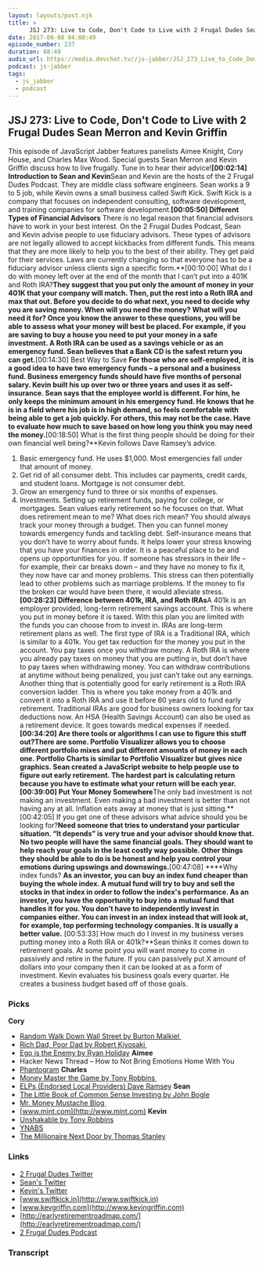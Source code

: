 ```yaml
---
layout: layouts/post.njk
title: >
      JSJ 273: Live to Code, Don't Code to Live with 2 Frugal Dudes Sean Merron and Kevin Griffin
date: 2017-08-08 04:00:49
episode_number: 237
duration: 68:49
audio_url: https://media.devchat.tv//js-jabber/JSJ_273_Live_to_Code_Don't_Code_to_Live_with_2_Frugal_Dudes_Sean_Merron_and_Kevin_Griffin_mixdown.mp3
podcast: js-jabber
tags: 
  - js_jabber
  - podcast
---
```


## **JSJ 273: Live to Code, Don't Code to Live with 2 Frugal Dudes Sean Merron and Kevin Griffin**
This episode of JavaScript Jabber features panelists Aimee Knight, Cory House, and Charles Max Wood. Special guests Sean Merron and Kevin Griffin discuss how to live frugally. Tune in to hear their advice!**[00:02:14] Introduction to Sean and Kevin**Sean and Kevin are the hosts of the 2 Frugal Dudes Podcast. They are middle class software engineers. Sean works a 9 to 5 job, while Kevin owns a small business called Swift Kick. Swift Kick is a company that focuses on independent consulting, software development, and training companies for software development.**[00:05:50] Different Types of Financial Advisors** There is no legal reason that financial advisors have to work in your best interest. On the 2 Frugal Dudes Podcast, Sean and Kevin advise people to use fiduciary advisors. These types of advisors are not legally allowed to accept kickbacks from different funds. This means that they are more likely to help you to the best of their ability. They get paid for their services. Laws are currently changing so that everyone has to be a fiduciary advisor unless clients sign a specific form.**[00:10:00] What do I do with money left over at the end of the month that I can’t put into a 401K and Roth IRA?**They suggest that you put only the amount of money in your 401K that your company will match. Then, put the rest into a Roth IRA and max that out. Before you decide to do what next, you need to decide why you are saving money. When will you need the money? What will you need it for? Once you know the answer to these questions, you will be able to assess what your money will best be placed. For example, if you are saving to buy a house you need to put your money in a safe investment. A Roth IRA can be used as a savings vehicle or as an emergency fund. Sean believes that a Bank CD is the safest return you can get.**[00:14:30] Best Way to Save&nbsp;**For those who are self-employed, it is a good idea to have two emergency funds – a personal and a business fund. Business emergency funds should have five months of personal salary. Kevin built his up over two or three years and uses it as self-insurance. Sean says that the employee world is different. For him, he only keeps the minimum amount in his emergency fund. He knows that he is in a field where his job is in high demand, so feels comfortable with being able to get a job quickly. For others, this may not be the case. Have to evaluate how much to save based on how long you think you may need the money.**[00:18:50] What is the first thing people should be doing for their own financial well being?**Kevin follows Dave Ramsey’s advice.
1. Basic emergency fund. He uses $1,000. Most emergencies fall under that amount of money.
2. Get rid of all consumer debt. This includes car payments, credit cards, and student loans. Mortgage is not consumer debt.
3. Grow an emergency fund to three or six months of expenses.
4. Investments. Setting up retirement funds, paying for college, or mortgages.
Sean values early retirement so he focuses on that. What does retirement mean to me? What does rich mean? You should always track your money through a budget. Then you can funnel money towards emergency funds and tackling debt. Self-insurance means that you don’t have to worry about funds. It helps lower your stress knowing that you have your finances in order. It is a peaceful place to be and opens up opportunities for you. If someone has stressors in their life – for example, their car breaks down – and they have no money to fix it, they now have car and money problems. This stress can then potentially lead to other problems such as marriage problems. If the money to fix the broken car would have been there, it would alleviate stress.**[00:28:23] Difference between 401k, IRA, and Roth IRAs**A 401k is an employer provided, long-term retirement savings account. This is where you put in money before it is taxed. With this plan you are limited with the funds you can choose from to invest in. IRAs are long-term retirement plans as well. The first type of IRA is a Traditional IRA, which is similar to a 401k. You get tax reduction for the money you put in the account. You pay taxes once you withdraw money. A Roth IRA is where you already pay taxes on money that you are putting in, but don’t have to pay taxes when withdrawing money. You can withdraw contributions at anytime without being penalized, you just can’t take out any earnings. Another thing that is potentially good for early retirement is a Roth IRA conversion ladder. This is where you take money from a 401k and convert it into a Roth IRA and use it before 60 years old to fund early retirement. Traditional IRAs are good for business owners looking for tax deductions now. An HSA (Health Savings Account) can also be used as a retirement device. It goes towards medical expenses if needed.**[00:34:20] Are there tools or algorithms I can use to figure this stuff out?**There are some. Portfolio Visualizer allows you to choose different portfolio mixes and put different amounts of money in each one.&nbsp;Portfolio Charts is similar to Portfolio Visualizer but gives nice graphics. Sean created a JavaScript website to help people use to figure out early retirement. The hardest part is calculating return because you have to estimate what your return will be each year.**[00:39:00] Put Your Money Somewhere**The only bad investment is not making an investment. Even making a bad investment is better than not having any at all. Inflation eats away at money that is just sitting.**[00:42:05] If you get one of these advisors what advice should you be looking for?**Need someone that tries to understand your particular situation. “It depends” is very true and your advisor should know that. No two people will have the same financial goals. They should want to help reach your goals in the least costly way possible. Other things they should be able to do is be honest and help you control your emotions during upswings and downswings.**[00:47:08]&nbsp;****Why index funds? **As an investor, you can buy an index fund cheaper than buying the whole index. A mutual fund will try to buy and sell the stocks in that index in order to follow the index's performance. As an investor, you have the opportunity to buy into a mutual fund that handles it for you. You don’t have to independently invest in companies either. You can invest in an index instead that will look at, for example, top performing technology companies. It is usually a better value.** [00:53:33] How much do I invest in my business verses putting money into a Roth IRA or 401k?**Sean thinks it comes down to retirement goals. At some point you will want money to come in passively and retire in the future. If you can passively put X amount of dollars into your company then it can be looked at as a form of investment. Kevin evaluates his business goals every quarter. He creates a business budget based off of those goals.
### **Picks**
 **Cory**
- [Random Walk Down Wall Street by Burton Malkiel&nbsp;](http://www.amazon.com/dp/0393330338/?tag=chamaxwoo-20)
- [Rich Dad, Poor Dad by Robert Kiyosaki&nbsp;](http://www.amazon.com/dp/1612680011/?tag=chamaxwoo-20)
- [Ego is the Enemy by Ryan Holiday](http://www.amazon.com/dp/1591847818/?tag=chamaxwoo-20)
**Aimee**
- Hacker News Thread – How to Not Bring Emotions Home With You
- [Phantogram](http://www.phantogram.com/)
**Charles**
- [Money Master the Game by Tony Robbins&nbsp;](http://www.amazon.com/dp/1476757860/?tag=chamaxwoo-20)
- [ELPs (Endorsed Local Providers) Dave Ramsey](https://www.daveramsey.com/elp)
**Sean**
- [The Little Book of Common Sense Investing by John Bogle](http://www.amazon.com/dp/1501164589/?tag=chamaxwoo-20)
- [Mr. Money Mustache Blog&nbsp;](https://www.mrmoneymustache.com/)
- [www.mint.com](http://www.mint.com)
**Kevin**
- [Unshakable by Tony Robbins](http://www.amazon.com/dp/0470102101/?tag=chamaxwoo-20)
- [YNABS](https://www.youneedabudget.com/)
- [The Millionaire Next Door by Thomas Stanley](http://www.amazon.com/dp/1589795474/?tag=chamaxwoo-20)

### **Links**

- [2 Frugal Dudes Twitter](https://twitter.com/2frugaldudes)
- [Sean's Twitter](https://twitter.com/seanmerron)
- [Kevin's Twitter](https://twitter.com/1kevgriff?lang=en)
- [www.swiftkick.in](http://www.swiftkick.in)
- [www.kevgriffin.com](http://www.kevingriffin.com)
- [http://earlyretirementroadmap.com/](http://earlyretirementroadmap.com/)
- [2 Frugal Dudes Podcast](http://2frugaldudes.com)


### Transcript


